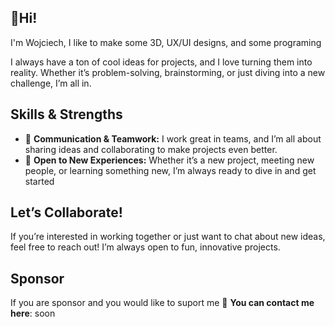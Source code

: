 ## 👋Hi!
I'm Wojciech, I like to make some 3D, UX/UI designs, and some programing

<!--If I had to describe myself, I’d say I’m **creative**, **funny**, and **patient**. My brain? Well, it’s like a huge maze where every wall is a different idea waiting to be explored! 🧩💡-->

I always have a ton of cool ideas for projects, and I love turning them into reality. Whether it’s problem-solving, brainstorming, or just diving into a new challenge, I’m all in.

## Skills & Strengths
- 💬 **Communication & Teamwork:** I work great in teams, and I’m all about sharing ideas and collaborating to make projects even better.
- 🌱 **Open to New Experiences:** Whether it’s a new project, meeting new people, or learning something new, I’m always ready to dive in and get started

## Let’s Collaborate!
If you’re interested in working together or just want to chat about new ideas, feel free to reach out! I’m always open to fun, innovative projects.
## Sponsor 
If you are sponsor and you would like to suport me 📧 **You can contact me here**: soon

<!--📧 You can contact me here: [Your Email]
💼 Or find me on [LinkedIn/GitHub/Twitter/Other Platform]-->
